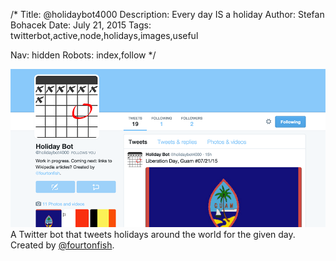/*
Title: @holidaybot4000
Description: Every day IS a holiday
Author: Stefan Bohacek
Date: July 21, 2015
Tags: twitterbot,active,node,holidays,images,useful

Nav: hidden
Robots: index,follow
*/

[![](/content/bots/twitterbots/images/holidaybot4000.png)](https://twitter.com/holidaybot4000)
A Twitter bot that tweets holidays around the world for the given day. Created by [@fourtonfish](https://twitter.com/fourtonfish).
